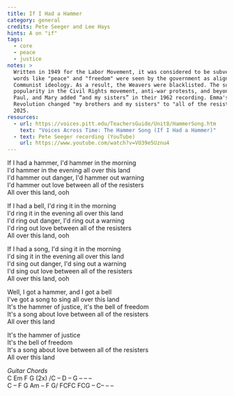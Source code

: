```yaml
---
title: If I Had a Hammer
category: general
credits: Pete Seeger and Lee Hays
hints: A on "if"
tags:
  - core
  - peace
  - justice
notes: >
  Written in 1949 for the Labor Movement, it was considered to be subversive as
  words like "peace" and "freedom" were seen by the government as aligning with
  Communist ideology. As a result, the Weavers were blacklisted. The song gained
  popularity in the Civil Rights movement, anti-war protests, and beyond. Peter,
  Paul, and Mary added “and my sisters” in their 1962 recording. Emma's
  Revolution changed "my brothers and my sisters" to "all of the resisters" in
  2025. 
resources:
  - url: https://voices.pitt.edu/TeachersGuide/Unit8/HammerSong.htm
    text: "Voices Across Time: The Hammer Song (If I Had a Hammer)"
  - text: Pete Seeger recording (YouTube)
    url: https://www.youtube.com/watch?v=VO39e5Uznu4
---
```

If I had a hammer, I'd hammer in the morning\
I'd hammer in the evening all over this land\
I'd hammer out danger, I'd hammer out warning\
I'd hammer out love between all of the resisters\
All over this land, ooh  

If I had a bell, I'd ring it in the morning\
I'd ring it in the evening all over this land\
I'd ring out danger, I'd ring out a warning\
I'd ring out love between all of the resisters\
All over this land, ooh  

If I had a song, I'd sing it in the morning\
I'd sing it in the evening all over this land\
I'd sing out danger, I'd sing out a warning\
I'd sing out love between all of the resisters\
All over this land, ooh  

Well, I got a hammer, and I got a bell\
I've got a song to sing all over this land\
It's the hammer of justice, it's the bell of freedom\
It's a song about love between all of the resisters\
All over this land  

It's the hammer of justice\
It's the bell of freedom\
It's a song about love between all of the resisters\
All over this land

*Guitar Chords*\
C Em F G (2x) /C – D – G – – –\
C – F G Am –  F G/ FCFC FCG – C– – –
